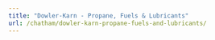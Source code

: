 ```yaml
---
title: "Dowler-Karn - Propane, Fuels & Lubricants"
url: /chatham/dowler-karn-propane-fuels-and-lubricants/
---
```

